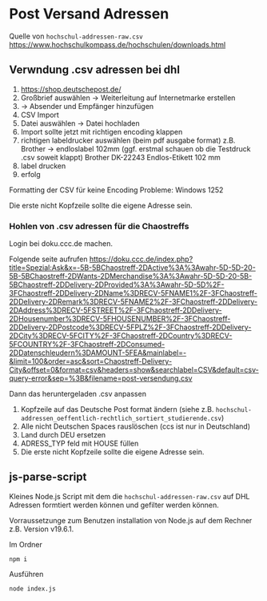 # Post Versand Adressen
Quelle von `hochschul-addressen-raw.csv`
https://www.hochschulkompass.de/hochschulen/downloads.html

## Verwndung .csv adressen bei dhl

1) https://shop.deutschepost.de/
2) Großbrief auswählen -> Weiterleitung auf Internetmarke erstellen
3) -> Absender und Empfänger hinzufügen
4) CSV Import
5) Datei auswählen -> Datei hochladen
6) Import sollte jetzt mit richtigen encoding klappen
7) richtigen labeldrucker auswählen (beim pdf ausgabe format) z.B. Brother -> endloslabel 102mm (ggf. erstmal schauen ob die Testdruck .csv soweit klappt) Brother DK-22243 Endlos-Etikett 102 mm
8) label drucken
9) erfolg

Formatting der CSV für keine Encoding Probleme: Windows 1252

Die erste nicht Kopfzeile sollte die eigene Adresse sein.

### Hohlen von .csv adressen für die Chaostreffs
Login bei doku.ccc.de machen.

Folgende seite aufrufen
https://doku.ccc.de/index.php?title=Spezial:Ask&x=-5B-5BChaostreff-2DActive%3A%3Awahr-5D-5D-20-5B-5BChaostreff-2DWants-2DMerchandise%3A%3Awahr-5D-5D-20-5B-5BChaostreff-2DDelivery-2DProvided%3A%3Awahr-5D-5D%2F-3FChaostreff-2DDelivery-2DName%3DRECV-5FNAME1%2F-3FChaostreff-2DDelivery-2DRemark%3DRECV-5FNAME2%2F-3FChaostreff-2DDelivery-2DAddress%3DRECV-5FSTREET%2F-3FChaostreff-2DDelivery-2DHousenumber%3DRECV-5FHOUSENUMBER%2F-3FChaostreff-2DDelivery-2DPostcode%3DRECV-5FPLZ%2F-3FChaostreff-2DDelivery-2DCity%3DRECV-5FCITY%2F-3FChaostreff-2DCountry%3DRECV-5FCOUNTRY%2F-3FChaostreff-2DConsumed-2DDatenschleudern%3DAMOUNT-5FEA&mainlabel=-&limit=100&order=asc&sort=Chaostreff-Delivery-City&offset=0&format=csv&headers=show&searchlabel=CSV&default=csv-query-error&sep=%3B&filename=post-versendung.csv

Dann das heruntergeladen .csv anpassen

1) Kopfzeile auf das Deutsche Post format ändern (siehe z.B. `hochschul-addressen_oeffentlich-rechtlich_sortiert_studierende.csv`)
2) Alle nicht Deutschen Spaces rauslöschen (ccs ist nur in Deutschland)
3) Land durch DEU ersetzen
4) ADRESS_TYP feld mit HOUSE füllen
5) Die erste nicht Kopfzeile sollte die eigene Adresse sein.


## js-parse-script
Kleines Node.js Script mit dem die `hochschul-addressen-raw.csv` auf DHL Adressen formtiert werden können und gefilter werden können.

Vorraussetzunge zum Benutzen installation von Node.js auf dem Rechner z.B. Version v19.6.1.

Im Ordner
```
npm i
``` 

Ausführen
```
node index.js
```
